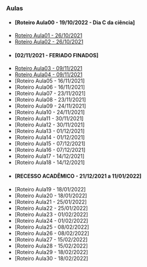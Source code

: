 ### Aulas
- #### [Roteiro Aula00 - 19/10/2022 - Dia C da ciência]
- [Roteiro Aula01 - 26/10/2021](aula01.md)
- [Roteiro Aula02 - 26/10/2021](aula02.md)
- #### [02/11/2021 - FERIADO FINADOS]
- [Roteiro Aula03 - 09/11/2021](aula03.md)
- [Roteiro Aula04 - 09/11/2021](aula04.md)
- [Roteiro Aula05 - 16/11/2021]
- [Roteiro Aula06 - 16/11/2021]
- [Roteiro Aula07 - 23/11/2021]
- [Roteiro Aula08 - 23/11/2021]
- [Roteiro Aula09 - 24/11/2021]
- [Roteiro Aula10 - 24/11/2021]
- [Roteiro Aula11 - 30/11/2021]
- [Roteiro Aula12 - 30/11/2021]
- [Roteiro Aula13 - 01/12/2021]
- [Roteiro Aula14 - 01/12/2021]
- [Roteiro Aula15 - 07/12/2021]
- [Roteiro Aula16 - 07/12/2021]
- [Roteiro Aula17 - 14/12/2021]
- [Roteiro Aula18 - 14/12/2021]
- #### [RECESSO ACADÊMICO - 21/12/2021 a 11/01/2022]
- [Roteiro Aula19 - 18/01/2022]
- [Roteiro Aula20 - 18/01/2022]
- [Roteiro Aula21 - 25/01/2022]
- [Roteiro Aula22 - 25/01/2022]
- [Roteiro Aula23 - 01/02/2022]
- [Roteiro Aula24 - 01/02/2022]
- [Roteiro Aula25 - 08/02/2022]
- [Roteiro Aula26 - 08/02/2022]
- [Roteiro Aula27 - 15/02/2022]
- [Roteiro Aula28 - 15/02/2022]
- [Roteiro Aula29 - 18/02/2022]
- [Roteiro Aula30 - 18/02/2022]
